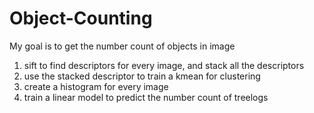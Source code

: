 # Object-Counting
My goal is to get the number count of objects in image

1. sift to find descriptors for every image, and stack all the descriptors
2. use the stacked descriptor to train a kmean for clustering
3. create a histogram for every image
4. train a linear model to predict the number count of treelogs
